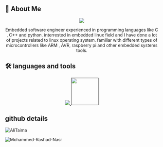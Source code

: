 
## 🚀 About Me
<p align="center">
<img src="https://bestanimations.com/media/penguins/2035943693linux-penguin-animation.gif" />
</p>
<p align="center">
Embedded software engineer experienced in programming languages like C , C++ and python.
interrested in embedded linux field and I have done a lot of projects related to linux operating system.
familiar with different types of microcontrollers like ARM , AVR, raspberry pi and other embedded systems tools.
</p>


## 🛠 languages and tools
<p align="center">
  <a href="">
    <img src="https://skillicons.dev/icons?i=git,py,cpp,c,vim,raspberrypi,arduino,qt" />
    <img src="https://logos-world.net/wp-content/uploads/2020/12/MATLAB-Logo.png" width=90 />
  </a>
</p>

## github details
<p><img  align="center"  src="https://github-readme-stats.vercel.app/api?username=AliTaima&show_icons=true&locale=en"  alt="AliTaima"  /></p>


<p><img  align="center"  src="https://github-readme-streak-stats.herokuapp.com/?user=Mohammed-Rashad-Nasr&"  alt="Mohammed-Rashad-Nasr"  /></p> 
